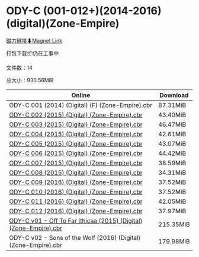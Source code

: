 # ODY-C (001-012+)(2014-2016)(digital)(Zone-Empire)

[磁力链接⬇Magnet Link](magnet:?xt=urn:btih:aced4899a2dd016fec84d8c4315f6d24a674cd13&dn=ODY-C%20%28001-012%2B%29%282014-2016%29%28digital%29%28Zone-Empire%29)

打包下载📦仍在工事中

文件数：14

总大小：930.56MiB

Online | Download
--- | ---
ODY-C 001 (2014) (Digital) (F) (Zone-Empire).cbr | 87.31MiB
[ODY-C 002 (2015) (Digital) (Zone-Empire).cbr](https://github.com/alicewish/markdown/blob/master/comic/ODY-C-002-2015-Digital-Zone-Empire-cbr.md) | 43.40MiB
[ODY-C 003 (2015) (Digital) (Zone-Empire).cbr](https://github.com/alicewish/markdown/blob/master/comic/ODY-C-003-2015-Digital-Zone-Empire-cbr.md) | 46.47MiB
[ODY-C 004 (2015) (Digital) (Zone-Empire).cbr](https://github.com/alicewish/markdown/blob/master/comic/ODY-C-004-2015-Digital-Zone-Empire-cbr.md) | 42.61MiB
[ODY-C 005 (2015) (Digital) (Zone-Empire).cbr](https://github.com/alicewish/markdown/blob/master/comic/ODY-C-005-2015-Digital-Zone-Empire-cbr.md) | 43.07MiB
[ODY-C 006 (2015) (Digital) (Zone-Empire).cbr](https://github.com/alicewish/markdown/blob/master/comic/ODY-C-006-2015-Digital-Zone-Empire-cbr.md) | 44.42MiB
[ODY-C 007 (2015) (Digital) (Zone-Empire).cbr](https://github.com/alicewish/markdown/blob/master/comic/ODY-C-007-2015-Digital-Zone-Empire-cbr.md) | 38.59MiB
[ODY-C 008 (2015) (Digital) (Zone-Empire).cbr](https://github.com/alicewish/markdown/blob/master/comic/ODY-C-008-2015-Digital-Zone-Empire-cbr.md) | 34.31MiB
[ODY-C 009 (2016) (Digital) (Zone-Empire).cbr](https://github.com/alicewish/markdown/blob/master/comic/ODY-C-009-2016-Digital-Zone-Empire-cbr.md) | 37.52MiB
[ODY-C 010 (2016) (Digital) (Zone-Empire).cbr](https://github.com/alicewish/markdown/blob/master/comic/ODY-C-010-2016-Digital-Zone-Empire-cbr.md) | 37.52MiB
[ODY-C 011 (2016) (Digital) (Zone-Empire).cbr](https://github.com/alicewish/markdown/blob/master/comic/ODY-C-011-2016-Digital-Zone-Empire-cbr.md) | 42.05MiB
[ODY-C 012 (2016) (Digital) (Zone-Empire).cbr](https://github.com/alicewish/markdown/blob/master/comic/ODY-C-012-2016-Digital-Zone-Empire-cbr.md) | 37.97MiB
[ODY-C v01 - Off To Far Ithicaa (2015) (Digital) (Zone-Empire).cbr](https://github.com/alicewish/markdown/blob/master/comic/ODY-C-v01-Off-To-Far-Ithicaa-2015-Digital-Zone-Empire-cbr.md) | 215.35MiB
ODY-C v02 - Sons of the Wolf (2016) (Digital) (Zone-Empire).cbr | 179.98MiB